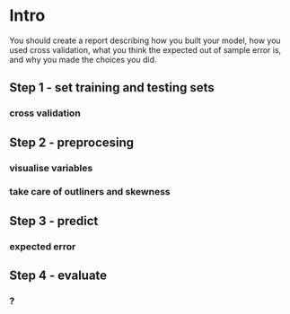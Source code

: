# Intro

 You should create a report describing how you built your model, how you used cross validation, what you think the expected out of sample error is, and why you made the choices you did.

## Step 1 - set training and testing sets

### cross validation
 
## Step 2 - preprocesing

### visualise variables 

### take care of outliners and skewness

## Step 3 - predict

###  expected error 

## Step 4 - evaluate 

### ?
 